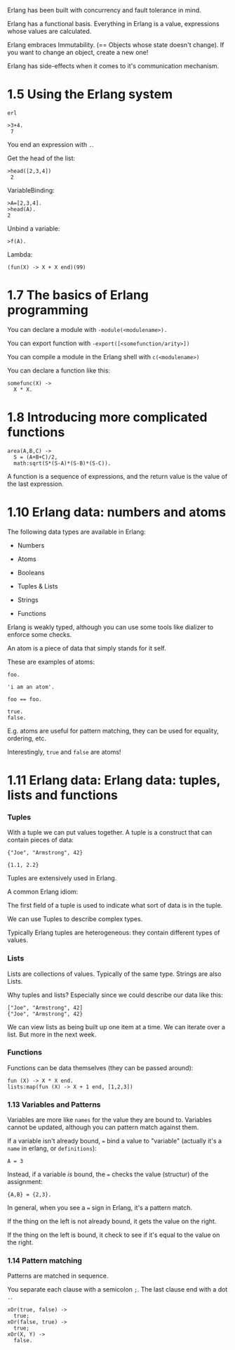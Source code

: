 Erlang has been built with concurrency and fault tolerance in mind.

Erlang has a functional basis. Everything in Erlang is a value, expressions whose values are calculated.

Erlang embraces Immutability. (== Objects whose state doesn't change).
If you want to change an object, create a new one!

Erlang has side-effects when it comes to it's communication mechanism.


# 1.5 Using the Erlang system

```
erl

>3+4.
 7
```

You end an expression with `.`.

Get the head of the list:

```
>head([2,3,4])
 2
```

VariableBinding:

```
>A=[2,3,4].
>head(A).
2
```

Unbind a variable:

```
>f(A).
```


Lambda:

```
(fun(X) -> X + X end)(99)
```


# 1.7 The basics of Erlang programming


You can declare a module with `-module(<modulename>).`

You can export function with `-export([<somefunction/arity>])`

You can compile a module in the Erlang shell with `c(<modulename>)`

You can declare a function like this:

```
somefunc(X) ->
  X * X.
```


# 1.8 Introducing more complicated functions

```
area(A,B,C) ->
  S = (A+B+C)/2,
  math:sqrt(S*(S-A)*(S-B)*(S-C)).
```

A function is a sequence of expressions, and the return value is the value of the last expression.


# 1.10 Erlang data: numbers and atoms

The following data types are available in Erlang:

- Numbers

- Atoms

- Booleans

- Tuples & Lists

- Strings

- Functions

Erlang is weakly typed, although you can use some tools like dializer to enforce some checks.


An atom is a piece of data that simply stands for it self.

These are examples of atoms:

```
foo.

'i am an atom'.

foo == foo.

true.
false.
```

E.g. atoms are useful for pattern matching, they can be used for equality, ordering, etc.

Interestingly, `true` and `false` are atoms!


# 1.11 Erlang data: Erlang data: tuples, lists and functions


### Tuples

With a tuple we can put values together. A tuple is a construct that can contain pieces of data:

```
{"Joe", "Armstrong", 42}

{1.1, 2.2}
```

Tuples are extensively used in Erlang.

A common Erlang idiom:

The first field of a tuple is used to indicate what sort of data is in the tuple.

We can use Tuples to describe complex types.

Typically Erlang tuples are heterogeneous: they contain different types of values.


### Lists


Lists are collections of values. Typically of the same type. Strings are also Lists.

Why tuples and lists? Especially since we could describe our data like this:

```
["Joe", "Armstrong", 42]
{"Joe", "Armstrong", 42}
```

We can view lists as being built up one item at a time. We can iterate over a list.
But more in the next week.


### Functions

Functions can be data themselves (they can be passed around):

```
fun (X) -> X * X end.
lists:map(fun (X) -> X + 1 end, [1,2,3])
```

### 1.13 Variables and Patterns

Variables are more like `names` for the value they are bound to. Variables cannot be updated, although you can pattern match against them.

If a variable isn't already bound, `=` bind a value to "variable" (actually it's a `name` in erlang, or `definitions`):

```
A = 3
```

Instead, if a variable *is* bound, the `=` checks the value (structur) of the assignment:

```
{A,B} = {2,3}.
```

In general, when you see a `=` sign in Erlang, it's a pattern match.

If the thing on the left is not already bound, it gets the value on the right.

If the thing on the left is bound, it check to see if it's equal to the value on the right.

### 1.14 Pattern matching

Patterns are matched in sequence.

You separate each clause with a semicolon `;`. The last clause end with a dot `.`. 

```
xOr(true, false) ->
  true;
xOr(false, true) ->
  true;
xOr(X, Y) ->
  false.
```
